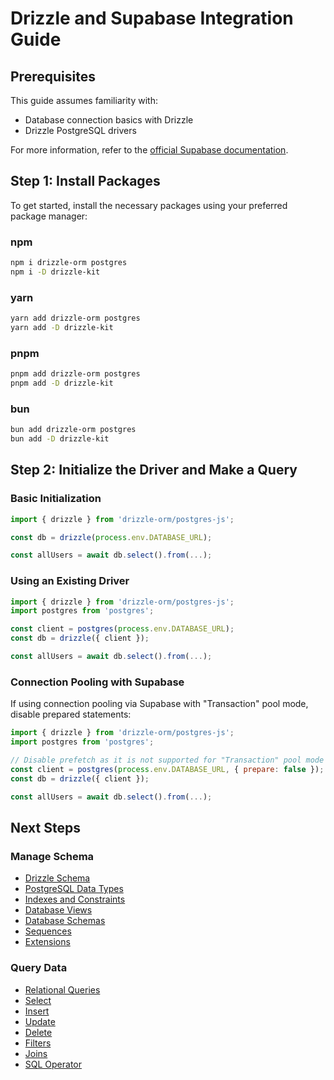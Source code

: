 # Drizzle and Supabase Integration Guide

## Prerequisites

This guide assumes familiarity with:

- Database connection basics with Drizzle
- Drizzle PostgreSQL drivers

For more information, refer to the [official Supabase documentation](https://supabase.com/docs).

## Step 1: Install Packages

To get started, install the necessary packages using your preferred package manager:

### npm
```bash
npm i drizzle-orm postgres
npm i -D drizzle-kit
```

### yarn
```bash
yarn add drizzle-orm postgres
yarn add -D drizzle-kit
```

### pnpm
```bash
pnpm add drizzle-orm postgres
pnpm add -D drizzle-kit
```

### bun
```bash
bun add drizzle-orm postgres
bun add -D drizzle-kit
```

## Step 2: Initialize the Driver and Make a Query

### Basic Initialization

```javascript
import { drizzle } from 'drizzle-orm/postgres-js';

const db = drizzle(process.env.DATABASE_URL);

const allUsers = await db.select().from(...);
```

### Using an Existing Driver

```javascript
import { drizzle } from 'drizzle-orm/postgres-js';
import postgres from 'postgres';

const client = postgres(process.env.DATABASE_URL);
const db = drizzle({ client });

const allUsers = await db.select().from(...);
```

### Connection Pooling with Supabase

If using connection pooling via Supabase with "Transaction" pool mode, disable prepared statements:

```javascript
import { drizzle } from 'drizzle-orm/postgres-js';
import postgres from 'postgres';

// Disable prefetch as it is not supported for "Transaction" pool mode
const client = postgres(process.env.DATABASE_URL, { prepare: false });
const db = drizzle({ client });

const allUsers = await db.select().from(...);
```

## Next Steps

### Manage Schema

- [Drizzle Schema](https://drizzle.link/docs/sql-schema-declaration)
- [PostgreSQL Data Types](https://drizzle.link/docs/column-types/pg)
- [Indexes and Constraints](https://drizzle.link/docs/indexes-constraints)
- [Database Views](https://drizzle.link/docs/views)
- [Database Schemas](https://drizzle.link/docs/schemas)
- [Sequences](https://drizzle.link/docs/sequences)
- [Extensions](https://drizzle.link/docs/extensions/pg)

### Query Data

- [Relational Queries](https://drizzle.link/docs/rqb)
- [Select](https://drizzle.link/docs/select)
- [Insert](https://drizzle.link/docs/insert)
- [Update](https://drizzle.link/docs/update)
- [Delete](https://drizzle.link/docs/delete)
- [Filters](https://drizzle.link/docs/operators)
- [Joins](https://drizzle.link/docs/joins)
- [SQL Operator](https://drizzle.link/docs/sql)